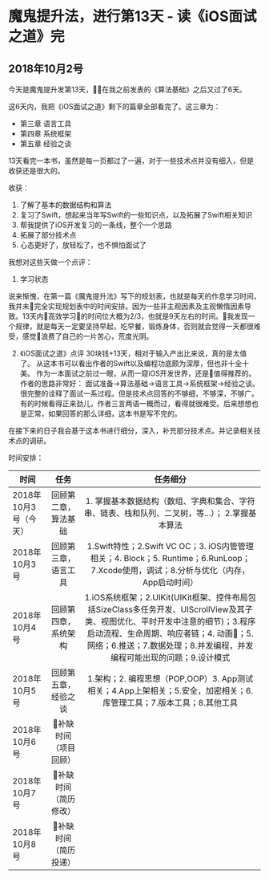 # 魔鬼提升法，进行第13天 - 读《iOS面试之道》完

## 2018年10月2号

今天是魔鬼提升发第13天，在我之前发表的《算法基础》之后又过了6天。

这6天内，我把《iOS面试之道》剩下的篇章全部看完了。这三章为：

- 第三章 语言工具
- 第四章 系统框架
- 第五章 经验之谈

13天看完一本书，虽然是每一页都过了一遍，对于一些技术点并没有细入，但是收获还是很大的。

收获：
1. 了解了基本的数据结构和算法
2. 复习了Swift，想起来当年写Swift的一些知识点，以及拓展了Swift相关知识
3. 帮我提供了iOS开发复习的一条线，整个一个思路
4. 拓展了部分技术点
5. 心态更好了，放轻松了，也不惧怕面试了

我想对这些天做一个点评：

1. 学习状态

 说来惭愧，在第一篇《魔鬼提升法》写下的规划表，也就是每天的作息学习时间，我并未完全实现规划表中的时间安排。因为一些非主观因素及主观懒惰因素导致。13天内高效学习的时间位大概为2/3，也就是9天左右的时间。我发现一个规律，就是每天一定要坚持早起，吃早餐，锻炼身体，否则就会觉得一天都很难受，感觉浪费了自己的一片苦心，荒度光阴。

 2. 《iOS面试之道》点评
 30块钱+13天，相对于输入产出比来说，真的是太值了。
 从这本书可以看出作者的Swift以及编程功底颇为深厚，但也非十全十美。
 作为一本面试之前过一眼，从而一窥iOS开发世界，还是值得推荐的。
 作者的思路非常好：
 面试准备->算法基础->语言工具->系统框架->经验之谈。
 很完整的诠释了面试一系过程。但是技术点回答的不够细，不够深，不够广。有的时候看得正来劲儿，作者三言两语一概而过，看得就很难受。后来想想也是正常，如果回答的那么详细，这本书是写不完的。

 在接下来的日子我会基于这本书进行细分，深入，补充部分技术点。并记录相关技术点的调研。

 时间安排：

 | 时间        | 任务   | 任务细分   |
 | --------   | :-----:  |:-----:  |
 | 2018年10月3号（今天）| 回顾第二章，算法基础 |1. 掌握基本数据结构（数组、字典和集合、字符串、链表、栈和队列、二叉树，等...）； 2.掌握基本算法|
 | 2018年10月3号 | 回顾第三章，语言工具 | 1.Swift特性；2.Swift VC OC；3. iOS内管管理相关；4. Block；5. Runtime；6.RunLoop；7.Xcode使用，调试；8.分析与优化（内存，App启动时间）|
 | 2018年10月4号 |   回顾第四章，系统架构   | 1.iOS系统框架；2.UIKit(UIKit框架、控件布局包括SizeClass多任务开发、UIScrollView及其子类、视图优化、平时开发中注意的细节)；3.程序启动流程、生命周期、响应者链；4. 动画；5.网络；6.推送；7.数据处理；8.并发编程，并发编程可能出现的问题；9.设计模式|
 | 2018年10月5号 |    回顾第五章，经验之谈  | 1.架构；2. 编程思想（POP,OOP）3. App测试相关；4.App上架相关；5.安全，加密相关；6.库管理工具；7.版本工具；8.其他工具|
 | 2018年10月6号 |    补缺时间（项目回顾）   |
 | 2018年10月7号 |    补缺时间（简历修改）    |
 | 2018年10月8号 |    补缺时间（简历投递）    |
